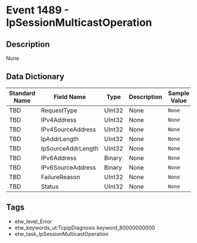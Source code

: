 # Event 1489 - IpSessionMulticastOperation

## Description
None

## Data Dictionary
|Standard Name|Field Name|Type|Description|Sample Value|
|---|---|---|---|---|
|TBD|RequestType|UInt32|None|`None`|
|TBD|IPv4Address|UInt32|None|`None`|
|TBD|IPv4SourceAddress|UInt32|None|`None`|
|TBD|IpAddrLength|UInt32|None|`None`|
|TBD|IpSourceAddrLength|UInt32|None|`None`|
|TBD|IPv6Address|Binary|None|`None`|
|TBD|IPv6SourceAddress|Binary|None|`None`|
|TBD|FailureReason|UInt32|None|`None`|
|TBD|Status|UInt32|None|`None`|

## Tags
* etw_level_Error
* etw_keywords_ut:TcpipDiagnosis keyword_80000000000
* etw_task_IpSessionMulticastOperation